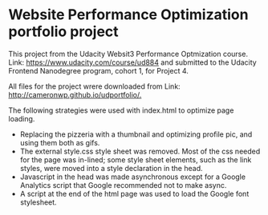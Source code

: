 <h1>Website Performance Optimization portfolio project</h1>
<p>This project from the Udacity Websit3 Performance Optmization course. Link: <a href="https://www.udacity.com/course/ud884" target="_blank">https://www.udacity.com/course/ud884</a> and submitted to the Udacity Frontend Nanodegree program, cohort 1, for Project 4.</p>
<p>All files for the project wrere downloaded from Link: <a href="http://cameronwp.github.io/udportfolio/" target="_blank">http://cameronwp.github.io/udportfolio/.</a></p>
<p>The following strategies were used with index.html to optimize page loading.</p>
<ul>
	<li>Replacing the pizzeria with a thumbnail and optimizing profile pic, and using them both as gifs.</li>
	<li>The external style.css style sheet was removed. Most of the css needed for the page was in-lined; some style sheet elements, such as the link styles, were moved into a style declaration in the head.</li>
	<li>Javascript in the head was made asynchronous except for a Google Analytics script that Google recommended not to make async.</li>
	<li>A script at the end of the html page was used to load the Google font stylesheet.</li>
</ul>
